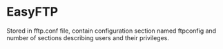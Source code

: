 # EasyFTP
Stored in fftp.conf file, contain configuration section named ftpconfig and number of sections describing users and their privileges.
